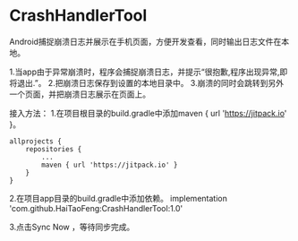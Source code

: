 # CrashHandlerTool
Android捕捉崩溃日志并展示在手机页面，方便开发查看，同时输出日志文件在本地。

1.当app由于异常崩溃时，程序会捕捉崩溃日志，并提示“很抱歉,程序出现异常,即将退出.”。
2.把崩溃日志保存到设置的本地目录中。
3.崩溃的同时会跳转到另外一个页面，并把崩溃日志展示在页面上。


接入方法：
1.在项目根目录的build.gradle中添加maven { url 'https://jitpack.io' }。

	allprojects {
		repositories {
			...
			maven { url 'https://jitpack.io' }
		}
	}

2.在项目app目录的build.gradle中添加依赖。
implementation 'com.github.HaiTaoFeng:CrashHandlerTool:1.0'

3.点击Sync Now ，等待同步完成。
